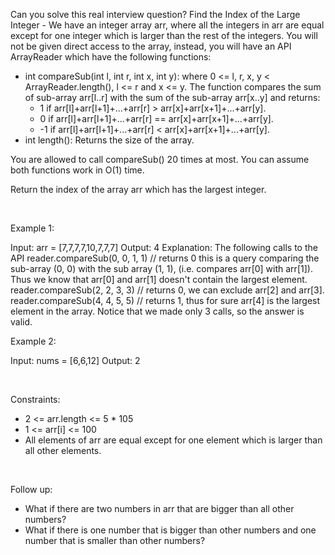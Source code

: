 Can you solve this real interview question? Find the Index of the Large Integer - We have an integer array arr, where all the integers in arr are equal except for one integer which is larger than the rest of the integers. You will not be given direct access to the array, instead, you will have an API ArrayReader which have the following functions:

 * int compareSub(int l, int r, int x, int y): where 0 <= l, r, x, y < ArrayReader.length(), l <= r and x <= y. The function compares the sum of sub-array arr[l..r] with the sum of the sub-array arr[x..y] and returns:
   * 1 if arr[l]+arr[l+1]+...+arr[r] > arr[x]+arr[x+1]+...+arr[y].
   * 0 if arr[l]+arr[l+1]+...+arr[r] == arr[x]+arr[x+1]+...+arr[y].
   * -1 if arr[l]+arr[l+1]+...+arr[r] < arr[x]+arr[x+1]+...+arr[y].
 * int length(): Returns the size of the array.

You are allowed to call compareSub() 20 times at most. You can assume both functions work in O(1) time.

Return the index of the array arr which has the largest integer.

 

Example 1:


Input: arr = [7,7,7,7,10,7,7,7]
Output: 4
Explanation: The following calls to the API
reader.compareSub(0, 0, 1, 1) // returns 0 this is a query comparing the sub-array (0, 0) with the sub array (1, 1), (i.e. compares arr[0] with arr[1]).
Thus we know that arr[0] and arr[1] doesn't contain the largest element.
reader.compareSub(2, 2, 3, 3) // returns 0, we can exclude arr[2] and arr[3].
reader.compareSub(4, 4, 5, 5) // returns 1, thus for sure arr[4] is the largest element in the array.
Notice that we made only 3 calls, so the answer is valid.


Example 2:


Input: nums = [6,6,12]
Output: 2


 

Constraints:

 * 2 <= arr.length <= 5 * 105
 * 1 <= arr[i] <= 100
 * All elements of arr are equal except for one element which is larger than all other elements.

 

Follow up:

 * What if there are two numbers in arr that are bigger than all other numbers?
 * What if there is one number that is bigger than other numbers and one number that is smaller than other numbers?